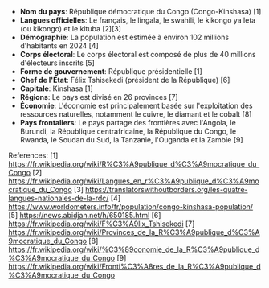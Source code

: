* **Nom du pays**: République démocratique du Congo (Congo-Kinshasa) [1]
* **Langues officielles**: Le français, le lingala, le swahili, le kikongo ya leta (ou kikongo) et le kituba [2][3]
* **Démographie**: La population est estimée à environ 102 millions d'habitants en 2024 [4]
* **Corps électoral**: Le corps électoral est composé de plus de 40 millions d'électeurs inscrits [5]
* **Forme de gouvernement**: République présidentielle [1]
* **Chef de l'État**: Félix Tshisekedi (président de la République) [6]
* **Capitale**: Kinshasa [1]
* **Régions**: Le pays est divisé en 26 provinces [7]
* **Économie**: L'économie est principalement basée sur l'exploitation des ressources naturelles, notamment le cuivre, le diamant et le cobalt [8]
* **Pays frontaliers**: Le pays partage des frontières avec l'Angola, le Burundi, la République centrafricaine, la République du Congo, le Rwanda, le Soudan du Sud, la Tanzanie, l'Ouganda et la Zambie [9]

References:
[1] https://fr.wikipedia.org/wiki/R%C3%A9publique_d%C3%A9mocratique_du_Congo
[2] https://fr.wikipedia.org/wiki/Langues_en_r%C3%A9publique_d%C3%A9mocratique_du_Congo
[3] https://translatorswithoutborders.org/les-quatre-langues-nationales-de-la-rdc/
[4] https://www.worldometers.info/fr/population/congo-kinshasa-population/
[5] https://news.abidjan.net/h/650185.html
[6] https://fr.wikipedia.org/wiki/F%C3%A9lix_Tshisekedi
[7] https://fr.wikipedia.org/wiki/Provinces_de_la_R%C3%A9publique_d%C3%A9mocratique_du_Congo
[8] https://fr.wikipedia.org/wiki/%C3%89conomie_de_la_R%C3%A9publique_d%C3%A9mocratique_du_Congo
[9] https://fr.wikipedia.org/wiki/Fronti%C3%A8res_de_la_R%C3%A9publique_d%C3%A9mocratique_du_Congo